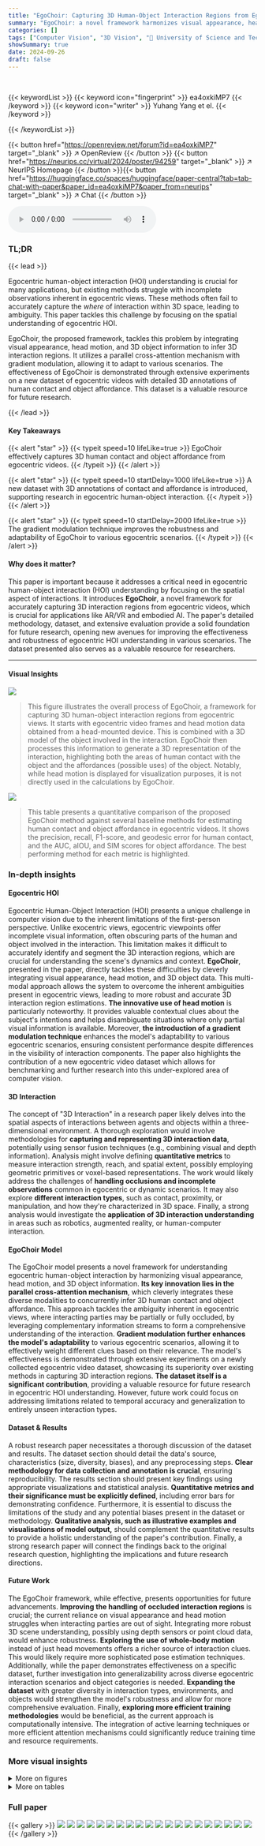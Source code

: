 ```yaml
---
title: "EgoChoir: Capturing 3D Human-Object Interaction Regions from Egocentric Views"
summary: "EgoChoir: a novel framework harmonizes visual appearance, head motion, and 3D objects to accurately estimate 3D human contact and object affordance from egocentric videos, surpassing existing methods."
categories: []
tags: ["Computer Vision", "3D Vision", "🏢 University of Science and Technology of China",]
showSummary: true
date: 2024-09-26
draft: false
---
```


<br>

{{< keywordList >}}
{{< keyword icon="fingerprint" >}} ea4oxkiMP7 {{< /keyword >}}
{{< keyword icon="writer" >}} Yuhang Yang et el. {{< /keyword >}}
 
{{< /keywordList >}}

{{< button href="https://openreview.net/forum?id=ea4oxkiMP7" target="_blank" >}}
↗ OpenReview
{{< /button >}}
{{< button href="https://neurips.cc/virtual/2024/poster/94259" target="_blank" >}}
↗ NeurIPS Homepage
{{< /button >}}{{< button href="https://huggingface.co/spaces/huggingface/paper-central?tab=tab-chat-with-paper&paper_id=ea4oxkiMP7&paper_from=neurips" target="_blank" >}}
↗ Chat
{{< /button >}}



<audio controls>
    <source src="https://ai-paper-reviewer.com/ea4oxkiMP7/podcast.wav" type="audio/wav">
    Your browser does not support the audio element.
</audio>


### TL;DR


{{< lead >}}

Egocentric human-object interaction (HOI) understanding is crucial for many applications, but existing methods struggle with incomplete observations inherent in egocentric views. These methods often fail to accurately capture the *where* of interaction within 3D space, leading to ambiguity. This paper tackles this challenge by focusing on the spatial understanding of egocentric HOI.



EgoChoir, the proposed framework, tackles this problem by integrating visual appearance, head motion, and 3D object information to infer 3D interaction regions.  It utilizes a parallel cross-attention mechanism with gradient modulation, allowing it to adapt to various scenarios.  The effectiveness of EgoChoir is demonstrated through extensive experiments on a new dataset of egocentric videos with detailed 3D annotations of human contact and object affordance.  This dataset is a valuable resource for future research.

{{< /lead >}}


#### Key Takeaways

{{< alert "star" >}}
{{< typeit speed=10 lifeLike=true >}} EgoChoir effectively captures 3D human contact and object affordance from egocentric videos. {{< /typeit >}}
{{< /alert >}}

{{< alert "star" >}}
{{< typeit speed=10 startDelay=1000 lifeLike=true >}} A new dataset with 3D annotations of contact and affordance is introduced, supporting research in egocentric human-object interaction. {{< /typeit >}}
{{< /alert >}}

{{< alert "star" >}}
{{< typeit speed=10 startDelay=2000 lifeLike=true >}} The gradient modulation technique improves the robustness and adaptability of EgoChoir to various egocentric scenarios. {{< /typeit >}}
{{< /alert >}}

#### Why does it matter?
This paper is important because it addresses a critical need in egocentric human-object interaction (HOI) understanding by focusing on the spatial aspect of interactions.  It introduces **EgoChoir**, a novel framework for accurately capturing 3D interaction regions from egocentric videos, which is crucial for applications like AR/VR and embodied AI. The paper's detailed methodology, dataset, and extensive evaluation provide a solid foundation for future research, opening new avenues for improving the effectiveness and robustness of egocentric HOI understanding in various scenarios. The dataset presented also serves as a valuable resource for researchers.

------
#### Visual Insights



![](https://ai-paper-reviewer.com/ea4oxkiMP7/figures_0_1.jpg)

> This figure illustrates the overall process of EgoChoir, a framework for capturing 3D human-object interaction regions from egocentric views.  It starts with egocentric video frames and head motion data obtained from a head-mounted device. This is combined with a 3D model of the object involved in the interaction. EgoChoir then processes this information to generate a 3D representation of the interaction, highlighting both the areas of human contact with the object and the affordances (possible uses) of the object. Notably, while head motion is displayed for visualization purposes, it is not directly used in the calculations by EgoChoir.





![](https://ai-paper-reviewer.com/ea4oxkiMP7/tables_5_1.jpg)

> This table presents a quantitative comparison of the proposed EgoChoir method against several baseline methods for estimating human contact and object affordance in egocentric videos.  It shows the precision, recall, F1-score, and geodesic error for human contact, and the AUC, aIOU, and SIM scores for object affordance.  The best performing method for each metric is highlighted.





### In-depth insights


#### Egocentric HOI
Egocentric Human-Object Interaction (HOI) presents a unique challenge in computer vision due to the inherent limitations of the first-person perspective. Unlike exocentric views, egocentric viewpoints offer incomplete visual information, often obscuring parts of the human and object involved in the interaction. This limitation makes it difficult to accurately identify and segment the 3D interaction regions, which are crucial for understanding the scene's dynamics and context.  **EgoChoir**, presented in the paper, directly tackles these difficulties by cleverly integrating visual appearance, head motion, and 3D object data. This multi-modal approach allows the system to overcome the inherent ambiguities present in egocentric views, leading to more robust and accurate 3D interaction region estimations.  **The innovative use of head motion** is particularly noteworthy. It provides valuable contextual clues about the subject's intentions and helps disambiguate situations where only partial visual information is available.  Moreover, **the introduction of a gradient modulation technique** enhances the model's adaptability to various egocentric scenarios, ensuring consistent performance despite differences in the visibility of interaction components. The paper also highlights the contribution of a new egocentric video dataset which allows for benchmarking and further research into this under-explored area of computer vision.

#### 3D Interaction
The concept of "3D Interaction" in a research paper likely delves into the spatial aspects of interactions between agents and objects within a three-dimensional environment.  A thorough exploration would involve methodologies for **capturing and representing 3D interaction data**, potentially using sensor fusion techniques (e.g., combining visual and depth information).  Analysis might involve defining **quantitative metrics** to measure interaction strength, reach, and spatial extent, possibly employing geometric primitives or voxel-based representations.  The work would likely address the challenges of **handling occlusions and incomplete observations** common in egocentric or dynamic scenarios.  It may also explore **different interaction types**, such as contact, proximity, or manipulation, and how they're characterized in 3D space.  Finally, a strong analysis would investigate the **application of 3D interaction understanding** in areas such as robotics, augmented reality, or human-computer interaction.

#### EgoChoir Model
The EgoChoir model presents a novel framework for understanding egocentric human-object interaction by harmonizing visual appearance, head motion, and 3D object information.  **Its key innovation lies in the parallel cross-attention mechanism**, which cleverly integrates these diverse modalities to concurrently infer 3D human contact and object affordance.  This approach tackles the ambiguity inherent in egocentric views, where interacting parties may be partially or fully occluded, by leveraging complementary information streams to form a comprehensive understanding of the interaction.  **Gradient modulation further enhances the model's adaptability** to various egocentric scenarios, allowing it to effectively weight different clues based on their relevance.  The model's effectiveness is demonstrated through extensive experiments on a newly collected egocentric video dataset, showcasing its superiority over existing methods in capturing 3D interaction regions.  **The dataset itself is a significant contribution**, providing a valuable resource for future research in egocentric HOI understanding.  However, future work could focus on addressing limitations related to temporal accuracy and generalization to entirely unseen interaction types.

#### Dataset & Results
A robust research paper necessitates a thorough discussion of the dataset and results.  The dataset section should detail the data's source, characteristics (size, diversity, biases), and any preprocessing steps.  **Clear methodology for data collection and annotation is crucial**, ensuring reproducibility. The results section should present key findings using appropriate visualizations and statistical analysis. **Quantitative metrics and their significance must be explicitly defined**, including error bars for demonstrating confidence.  Furthermore, it is essential to discuss the limitations of the study and any potential biases present in the dataset or methodology.  **Qualitative analysis, such as illustrative examples and visualisations of model output,** should complement the quantitative results to provide a holistic understanding of the paper's contribution.  Finally, a strong research paper will connect the findings back to the original research question, highlighting the implications and future research directions.

#### Future Work
The EgoChoir framework, while effective, presents opportunities for future advancements. **Improving the handling of occluded interaction regions** is crucial; the current reliance on visual appearance and head motion struggles when interacting parties are out of sight.  Integrating more robust 3D scene understanding, possibly using depth sensors or point cloud data, would enhance robustness.  **Exploring the use of whole-body motion** instead of just head movements offers a richer source of interaction clues. This would likely require more sophisticated pose estimation techniques.  Additionally, while the paper demonstrates effectiveness on a specific dataset, further investigation into generalizability across diverse egocentric interaction scenarios and object categories is needed.  **Expanding the dataset** with greater diversity in interaction types, environments, and objects would strengthen the model's robustness and allow for more comprehensive evaluation. Finally, **exploring more efficient training methodologies** would be beneficial, as the current approach is computationally intensive. The integration of active learning techniques or more efficient attention mechanisms could significantly reduce training time and resource requirements.


### More visual insights

<details>
<summary>More on figures
</summary>


![](https://ai-paper-reviewer.com/ea4oxkiMP7/figures_1_1.jpg)

> This figure illustrates the core concept of EgoChoir.  It shows how human intention, represented by head movements and visual appearance, combined with an object's structure and function (its interaction concept), creates a mental model of the interaction. This mental model, called the 'interaction body image,' allows the human to anticipate and envision where the interaction will occur in 3D space, even if parts of the interaction are not directly visible in the egocentric view.


![](https://ai-paper-reviewer.com/ea4oxkiMP7/figures_3_1.jpg)

> This figure shows the architecture of the EgoChoir model.  The pipeline begins with modality-wise encoders processing egocentric video frames (V), head motion (M), and 3D object data (O). A pre-trained motion encoder minimizes the distance between visual and motion disparities.  These features are then used to infer the object interaction concept and subject intention. Parallel cross-attention mechanisms, modulated by tokens, are used to model object affordance and human contact. The final outputs are temporal dense human contact, 3D object affordance, and interaction category.


![](https://ai-paper-reviewer.com/ea4oxkiMP7/figures_5_1.jpg)

> This figure shows the architecture of the EgoChoir model. It consists of three modality-wise encoders (visual, motion, and object), a parallel cross-attention module for extracting object affordance and subject intention, and a decoder for generating 3D human contact and object affordance. The motion encoder is pretrained to align visual and motion disparities. The cross-attention module uses gradient modulation to adapt to different scenarios. The decoder combines semantic information with spatial information to produce final predictions.


![](https://ai-paper-reviewer.com/ea4oxkiMP7/figures_6_1.jpg)

> This figure shows the annotation process of 3D human contact and object affordance used in the paper. (a) shows manual annotation of contact for Ego-Exo4D dataset using exocentric views. (b) shows the process of contact annotation for GIMO dataset, starting with automated calculations and followed by manual refinement due to limitations of automated methods. (c) illustrates the annotation of 3D object affordance, differentiating between high probability interaction regions (red) and adjacent regions where interaction might propagate (blue).


![](https://ai-paper-reviewer.com/ea4oxkiMP7/figures_7_1.jpg)

> This figure displays qualitative results comparing ground truth (GT), LEMON method, and the proposed EgoChoir method's performance on estimating human contact and object affordance.  The visualizations use yellow for contact vertices and a gradient of red (depth indicating probability) for 3D object affordance.  The bottom row provides intuitive visualizations of body interactions on posed humans from GIMO [113] dataset for easier understanding.


![](https://ai-paper-reviewer.com/ea4oxkiMP7/figures_9_1.jpg)

> This figure illustrates the pipeline of the EgoChoir method. It starts with modality-wise feature extraction (visual, motion, and object features). The motion encoder is pre-trained to correlate visual and motion discrepancies.  Then, it uses parallel cross-attention with gradient modulation to model object affordance and human contact based on the object interaction concept and subject intention. Finally, a decoder combines these results to output the 3D human contact, object affordance, and interaction category.


![](https://ai-paper-reviewer.com/ea4oxkiMP7/figures_21_1.jpg)

> This figure displays qualitative results of the EgoChoir model's performance on human contact and object affordance prediction for various egocentric interactions. The ground truth (GT) is shown alongside the model's predictions, which visually demonstrates the model's ability to accurately locate human contact points and estimate object affordances. In particular, the figure showcases the model's effectiveness in scenarios where the human and object's interaction may be partially or fully obscured from view. The affordance's probability is shown as a color gradient, where darker red indicates a higher probability of affordance. Also, for better visualization, the ground truth body contact for body interactions are shown as 3D posed human bodies from GIMO dataset.


![](https://ai-paper-reviewer.com/ea4oxkiMP7/figures_22_1.jpg)

> This figure shows the annotation process for 3D human contact and object affordance used in the EgoChoir paper.  (a) demonstrates manual contact annotation in Ego-Exo4D dataset, while (b) displays the process for GIMO, highlighting both automated calculations and manual refinement for improved accuracy. Finally, (c) illustrates the annotation of object affordance, distinguishing between high-probability interaction regions (red) and adjacent, potentially usable areas (blue).


![](https://ai-paper-reviewer.com/ea4oxkiMP7/figures_22_2.jpg)

> This figure displays qualitative results comparing the model's predictions (Ours) with ground truth (GT) and LEMON results for human contact and object affordance on several egocentric interactions.  Contact points are shown in yellow on the human body model.  Object affordance is shown in red, with the intensity of the red color representing the probability of affordance. The bottom row shows ground truth contact displayed on a human body model to improve understanding. Video results are available in the supplementary material.


</details>




<details>
<summary>More on tables
</summary>


![](https://ai-paper-reviewer.com/ea4oxkiMP7/tables_8_1.jpg)
> This table presents a quantitative comparison of the proposed EgoChoir method against several baseline methods for estimating human contact and object affordance in egocentric videos.  Metrics such as precision, recall, F1-score, geodesic error (geometric distance), AUC (Area Under the Curve), aIOU (Average Intersection over Union), and SIM (Similarity) are used to evaluate performance. The best results for each metric are highlighted, along with the percentage improvement compared to the first baseline method.

![](https://ai-paper-reviewer.com/ea4oxkiMP7/tables_9_1.jpg)
> This table presents the quantitative results of the proposed method when using whole-body motion instead of head motion.  It compares metrics (Precision, Recall, F1-score, geodesic error, AUC, aIOU, and SIM) achieved using whole-body motion to those achieved with the original method which used head motion.  This comparison allows assessment of the impact of the change in motion data on the model's performance.

![](https://ai-paper-reviewer.com/ea4oxkiMP7/tables_18_1.jpg)
> This table presents a quantitative comparison of the proposed EgoChoir method against several baseline methods for the tasks of human contact and object affordance estimation.  Metrics such as precision, recall, F1-score, geodesic error (in centimeters), AUC (Area Under the Curve), aIOU (Average Intersection over Union), and SIM (Similarity) are used to evaluate performance on both tasks. The best results achieved by each method are highlighted, and the relative improvement over the first baseline method (BSTRO) is shown. This allows for a direct comparison of the effectiveness of EgoChoir against existing approaches in the field.

![](https://ai-paper-reviewer.com/ea4oxkiMP7/tables_20_1.jpg)
> This table presents a quantitative comparison of the proposed EgoChoir method against several baseline methods for the tasks of human contact and object affordance estimation.  It shows precision, recall, F1-score, and geodesic error for human contact, and AUC, aIOU, and SIM scores for object affordance. The best performing method for each metric is highlighted.

![](https://ai-paper-reviewer.com/ea4oxkiMP7/tables_20_2.jpg)
> This table shows the results of an ablation study where foot contact is removed from the dataset.  The metrics Precision, Recall, F1-score, and geodesic error are compared for four different methods (BSTRO, DECO, LEMON, and the proposed 'Ours' method) to evaluate the impact of removing foot contact on the accuracy of human contact estimation. The results indicate that removing foot contact improves the performance of the models across the board, highlighting that foot contact alone does not necessarily indicate an accurate or comprehensive representation of interaction. 

![](https://ai-paper-reviewer.com/ea4oxkiMP7/tables_21_1.jpg)
> This table presents ablation study results focusing on the training method of the motion encoder (fm), the way to calculate the relative head pose (M or M'), and the decoding method for the contact feature (Fc). It compares the performance metrics (Precision, Recall, F1, geodesic error, AUC, aIOU, and SIM) under different settings and also includes the error bars of EgoChoir's main results as a reference.

</details>




### Full paper

{{< gallery >}}
<img src="https://ai-paper-reviewer.com/ea4oxkiMP7/1.png" class="grid-w50 md:grid-w33 xl:grid-w25" />
<img src="https://ai-paper-reviewer.com/ea4oxkiMP7/2.png" class="grid-w50 md:grid-w33 xl:grid-w25" />
<img src="https://ai-paper-reviewer.com/ea4oxkiMP7/3.png" class="grid-w50 md:grid-w33 xl:grid-w25" />
<img src="https://ai-paper-reviewer.com/ea4oxkiMP7/4.png" class="grid-w50 md:grid-w33 xl:grid-w25" />
<img src="https://ai-paper-reviewer.com/ea4oxkiMP7/5.png" class="grid-w50 md:grid-w33 xl:grid-w25" />
<img src="https://ai-paper-reviewer.com/ea4oxkiMP7/6.png" class="grid-w50 md:grid-w33 xl:grid-w25" />
<img src="https://ai-paper-reviewer.com/ea4oxkiMP7/7.png" class="grid-w50 md:grid-w33 xl:grid-w25" />
<img src="https://ai-paper-reviewer.com/ea4oxkiMP7/8.png" class="grid-w50 md:grid-w33 xl:grid-w25" />
<img src="https://ai-paper-reviewer.com/ea4oxkiMP7/9.png" class="grid-w50 md:grid-w33 xl:grid-w25" />
<img src="https://ai-paper-reviewer.com/ea4oxkiMP7/10.png" class="grid-w50 md:grid-w33 xl:grid-w25" />
<img src="https://ai-paper-reviewer.com/ea4oxkiMP7/11.png" class="grid-w50 md:grid-w33 xl:grid-w25" />
<img src="https://ai-paper-reviewer.com/ea4oxkiMP7/12.png" class="grid-w50 md:grid-w33 xl:grid-w25" />
<img src="https://ai-paper-reviewer.com/ea4oxkiMP7/13.png" class="grid-w50 md:grid-w33 xl:grid-w25" />
<img src="https://ai-paper-reviewer.com/ea4oxkiMP7/14.png" class="grid-w50 md:grid-w33 xl:grid-w25" />
<img src="https://ai-paper-reviewer.com/ea4oxkiMP7/15.png" class="grid-w50 md:grid-w33 xl:grid-w25" />
<img src="https://ai-paper-reviewer.com/ea4oxkiMP7/16.png" class="grid-w50 md:grid-w33 xl:grid-w25" />
<img src="https://ai-paper-reviewer.com/ea4oxkiMP7/17.png" class="grid-w50 md:grid-w33 xl:grid-w25" />
<img src="https://ai-paper-reviewer.com/ea4oxkiMP7/18.png" class="grid-w50 md:grid-w33 xl:grid-w25" />
<img src="https://ai-paper-reviewer.com/ea4oxkiMP7/19.png" class="grid-w50 md:grid-w33 xl:grid-w25" />
<img src="https://ai-paper-reviewer.com/ea4oxkiMP7/20.png" class="grid-w50 md:grid-w33 xl:grid-w25" />
{{< /gallery >}}